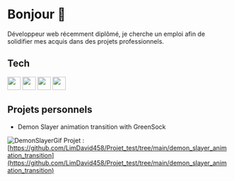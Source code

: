# Bonjour 👋

Développeur web récemment diplômé, je cherche un emploi afin de solidifier mes acquis dans des projets professionnels.

<!--
**LimDavid458/LimDavid458** is a ✨ _special_ ✨ repository because its `README.md` (this file) appears on your GitHub profile.

Here are some ideas to get you started:

- 🔭 I’m currently working on ...
- 🌱 I’m currently learning ...
- 👯 I’m looking to collaborate on ...
- 🤔 I’m looking for help with ...
- 💬 Ask me about ...
- 📫 How to reach me: ...
- 😄 Pronouns: ...
- ⚡ Fun fact: ...
-->

## Tech

<p>
  <img width="30px" src="https://cdn.jsdelivr.net/gh/devicons/devicon/icons/html5/html5-original.svg" />
  <img width="30px" src="https://cdn.jsdelivr.net/gh/devicons/devicon/icons/css3/css3-original.svg" />
  <img width="30px" src="https://cdn.jsdelivr.net/gh/devicons/devicon/icons/javascript/javascript-original.svg" />        
  <img width="30px" src="https://cdn.jsdelivr.net/gh/devicons/devicon/icons/react/react-original.svg" />
</p>

## Projets personnels

* Demon Slayer animation transition with GreenSock
 
![DemonSlayerGif](https://user-images.githubusercontent.com/107931871/234905201-831261e6-d5be-4fbb-8c1c-d2aef153df82.gif) 
Projet : [https://github.com/LimDavid458/Projet_test/tree/main/demon_slayer_animation_transition](https://github.com/LimDavid458/Projet_test/tree/main/demon_slayer_animation_transition)

          
